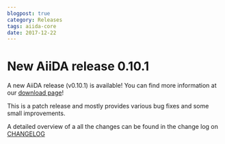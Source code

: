 ```yaml
---
blogpost: true
category: Releases
tags: aiida-core
date: 2017-12-22
---
```


# New AiiDA release 0.10.1

A new AiiDA release (v0.10.1) is available! You can find more information at our [download page](/sections/download.md)!

This is a patch release and mostly provides various bug fixes and some small improvements.

A detailed overview of a all the changes can be found in the change log on [CHANGELOG](https://github.com/aiidateam/aiida_core/blob/v0.10.1/CHANGELOG.md)
